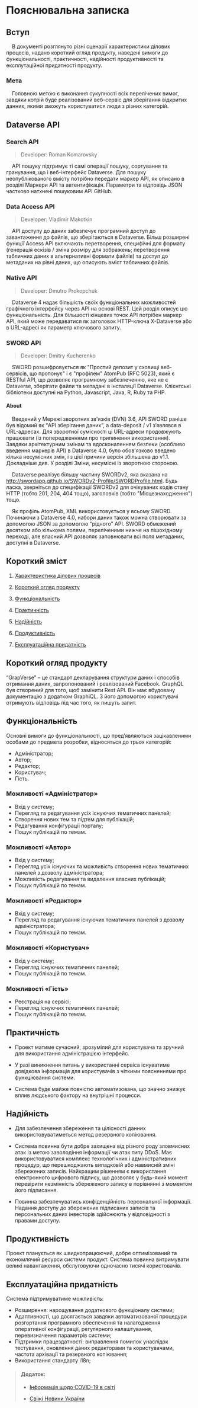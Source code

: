 # Пояснювальна записка


## Вступ


&#160;&#160;&#160;&#160;В документі розглянуто різні сценарії характеристики ділових процесів, надано короткий огляд продукту, наведені вимоги до
функціональності, практичності, надійності продуктивності та експлутаційної придатності продукту.


### Мета

&#160;&#160;&#160;&#160;Головною метою є виконання сукупності всіх перелічених вимог, завдяки котрій буде реалізований веб-сервіс для зберігання відкритих данних,
якими зможуть користуватися люди з різних категорій.


## Dataverse API


### Search API

> Developer: Roman Komarovsky

&#160;&#160;&#160;&#160;API пошуку підтримує ті самі операції пошуку, сортування та гранування, що і веб-інтерфейс Dataverse. Для пошуку неопублікованого вмісту потрібно передати маркер API, як описано в розділі Маркери API та автентифікація. Параметри та відповідь JSON частково натхнені пошуковим API GitHub.


### Data Access API

> Developer: Vladimir Makotkin

&#160;&#160;&#160;&#160;API доступу до даних забезпечує програмний доступ до завантаження до файлів, що зберігаються в Dataverse. Більш розширені функції Access API включають перетворення, специфічні для формату (генерація ескізів / зміна розміру для зображень; перетворення табличних даних в альтернативні формати файлів) та доступ до метаданих на рівні даних, що описують вміст табличних файлів.


### Native API

> Developer: Dmutro Prokopchuk

&#160;&#160;&#160;&#160;Dataverse 4 надає більшість своїх функціональних можливостей графічного інтерфейсу через API на основі REST. Цей розділ описує цю функціональність. Для більшості кінцевих точок API потрібен маркер API, який може передаватися як заголовок HTTP-ключа X-Dataverse або в URL-адресі як параметр ключового запиту.



### SWORD API

> Developer: Dmitry Kucherenko

&#160;&#160;&#160;&#160;SWORD розшифровується як "Простий депозит у сховищі веб-сервісів, що пропонує" і є "профілем" AtomPub (RFC 5023), який є RESTful API, що дозволяє програмному забезпеченню, яке не є Dataverse, зберігати файли та метадані в інсталяції Dataverse. Клієнтські бібліотеки доступні на Python, Javascript, Java, R, Ruby та PHP.

#### About

&#160;&#160;&#160;&#160;Введений у Мережі зворотних зв'язків (DVN) 3.6, API SWORD раніше був відомий як “API зберігання даних”, а data-deposit / v1 з’являвся в URL-адресах. Для зворотної сумісності ці URL-адреси продовжують працювати (із попередженнями про припинення використання). Завдяки архітектурним змінам та вдосконаленням безпеки (особливо введення маркерів API) в Dataverse 4.0, було обов'язково введено кілька несумісних змін, і з цієї причини версія збільшена до v1.1. Докладніше див. У розділі Зміни, несумісні із зворотною стороною.

&#160;&#160;&#160;&#160;Dataverse реалізує більшу частину SWORDv2, яка вказана на http://swordapp.github.io/SWORDv2-Profile/SWORDProfile.html. Будь ласка, зверніться до специфікації SWORDv2 для очікуваних кодів стану HTTP (тобто 201, 204, 404 тощо), заголовків (тобто "Місцезнаходження") тощо.

&#160;&#160;&#160;&#160;Як профіль AtomPub, XML використовується у всьому SWORD. Починаючи з Dataverse 4.0, набори даних також можна створювати за допомогою JSON за допомогою “рідного” API. SWORD обмежений десятком або кількома полями, переліченими нижче на пішохідному переході, але власний API дозволяє заповнювати всі поля метаданих, доступні в Dataverse.


## Короткий зміст

1. [Характеристика ділових процесів](#характеристика-ділових-процесів)

2. [Короткий огляд продукту](#короткий-огляд-продукту)

3. [Функціональність](#функціональність)

4. [Практичність](#практичність)

5. [Надійність](#надійність)

6. [Продуктивність](#продуктивність)

7. [Експлуатаційна придатність](#експлуатаційна-придатність)


## Короткий огляд продукту

“GrapVerse” – це стандарт декларування структури даних і способів отримання даних,
запропонований і реалізований Facebook. GraphQL був створений для того, щоб замінити Rest API.
Він має вбудовану документацію з додатком GraphiQL. З його допомогою користувачі отримують відповідь під час того, як пишуть запит.

## Функціональність
Основні вимоги до функціональності, що пред’являються зацікавленими
особами до предмета розробки, відносяться до трьох категорій:
- Адміністратор;
- Автор;
- Редактор;
- Користувач;
- Гість.

### Можливості «Адміністратор»
- Вхід у систему;
- Перегляд та редагування усіх існуючих тематичних панелей;
- Створення нових тем та підтем для публікацій;
- Редагування конфігурації порталу;
- Пошук публікацій по темам.
<!-- - Доступ до перегляду, збору та аналізу статистичних данних. -->

### Можливості «Автор»
- Вхід у систему;
- Перегляд усіх існуючих та можливість створення нових тематичних панелей з дозволу адміністратора;
- Можливість редагування та видалення власних публікацій;
- Пошук публікацій по темам.

### Можливості «Редактор»
- Вхід у систему;
- Перегляд та редагування існуючих тематичних панелей з дозволу адміністратора;
- Пошук публікацій по темам.

### Можливості «Користувач»
- Вхід у систему;
- Перегляд існуючих тематичних панелей;
- Пошук публікацій по темам.

### Можливості «Гість»
- Реєстрація на сервісі;
- Перегляд існуючих тематичних панелей;
- Пошук публікацій по темам.

## Практичність
- Проект матиме сучасний, зрозумілий для користувача та зручний для використання адміністрацією інтерфейс.

- У разі виникнення питань у використанні сервіса існуватиме довідкова інформація для користувачів  з чіткими
  поясненнями про функціювання системи.

- Система буде майже повністю автоматизована, що значно знижує вплив людського фактору на внутрішні процесси.

## Надійність
- Для забезпечення збереження та цілісності данних використовуватиметься метод резервного копіювання.

- Система повинна бути добре захищена від різного роду зловмисних атак із метою заволодіння інформації чи атак
  типу DDoS. Має використовуватися комплекс технологічних і адміністративних процедур, що перешкоджають випадковій
  або навмисній зміні збережених записів. Найкращим рішенням є використання електронного цифрового підпису, що
  дозволяє у будь-який момент перевірити незмінність збереженого запису в порівнянні з моментом його підписання.

- Повинна забезпечуватись конфіденційність персональної інформації. Надання доступу до збережених
  підписаних записів та персональних даних інвесторів здійснюють у відповідності з правами доступу.

## Продуктивність
Проект планується як швидкопрацюючий, добре оптимізований та економлячий ресурси системи продукт.
Система повинна витримувати великі навантаження, обслуговуючи одночасно тисячі користовачів.

## Експлуатаційна придатність
Система підтримуватиме можливість:
- Розширення: нарощування додаткового функціоналу системи;
- Адаптивності, що досягається завдяки автоматизованої процедури розгортання програмного обеспечення та налагодження
  оперативної конфігурації, регулярного налаштування, перевизначення параметрів системи;
- Підтримки працездатності: виправлення помилок унаслідок тестування, оновлення даних редакторами та користувачами,
  частота архівації та резервного копіювання;
- Використання стандарту i18n;

><h4>Додаток:</h4>
>
>- [Інформація щодо COVID-19 в світі](https://covid19info.live/)
>
>- [Свіжі Новини України](https://www.ukr.net/ua/)
